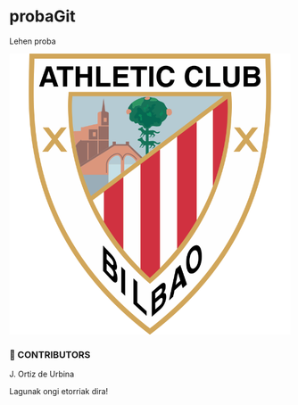 # probaGit
Lehen proba

![aupa Athletic](https://github.com/josetxuOUrbina/probaGit/blob/master/README-figs/athletik.png)
### :busts_in_silhouette: CONTRIBUTORS
J. Ortiz de Urbina  

Lagunak ongi etorriak dira!